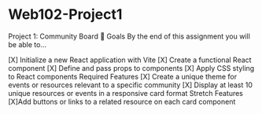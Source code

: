 # Web102-Project1
Project 1: Community Board
🎯 Goals
By the end of this assignment you will be able to...

[X] Initialize a new React application with Vite
[X] Create a functional React component
[X] Define and pass props to components
[X] Apply CSS styling to React components
Required Features
[X] Create a unique theme for events or resources relevant to a specific community
[X] Display at least 10 unique resources or events in a responsive card format
Stretch Features
[X]Add buttons or links to a related resource on each card component


<blockquote class="imgur-embed-pub" lang="en" data-id="a/m3VRebJ"><a href="//imgur.com/m3VRebJ"></a></blockquote><script async src="//s.imgur.com/min/embed.js" charset="utf-8"></script>
